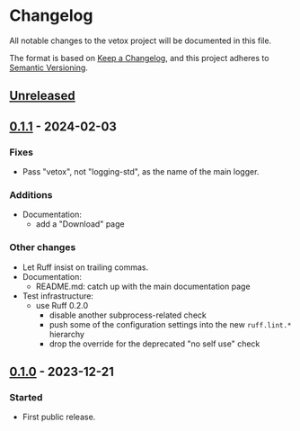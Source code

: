 <!--
SPDX-FileCopyrightText: Peter Pentchev <roam@ringlet.net>
SPDX-License-Identifier: BSD-2-Clause
-->

# Changelog

All notable changes to the vetox project will be documented in this file.

The format is based on [Keep a Changelog](https://keepachangelog.com/en/1.1.0/),
and this project adheres to [Semantic Versioning](https://semver.org/spec/v2.0.0.html).

## [Unreleased]

## [0.1.1] - 2024-02-03

### Fixes

- Pass "vetox", not "logging-std", as the name of the main logger.

### Additions

- Documentation:
    - add a "Download" page

### Other changes

- Let Ruff insist on trailing commas.
- Documentation:
    - README.md: catch up with the main documentation page
- Test infrastructure:
    - use Ruff 0.2.0
        - disable another subprocess-related check
        - push some of the configuration settings into the new `ruff.lint.*`
          hierarchy
        - drop the override for the deprecated "no self use" check

## [0.1.0] - 2023-12-21

### Started

- First public release.

[Unreleased]: https://gitlab.com/ppentchev/vetox/-/compare/release%2F0.1.1...main
[0.1.1]: https://gitlab.com/ppentchev/vetox/-/compare/release%2F0.1.0...release%2F0.1.1
[0.1.0]: https://gitlab.com/ppentchev/vetox/-/tags/release%2F0.1.0
